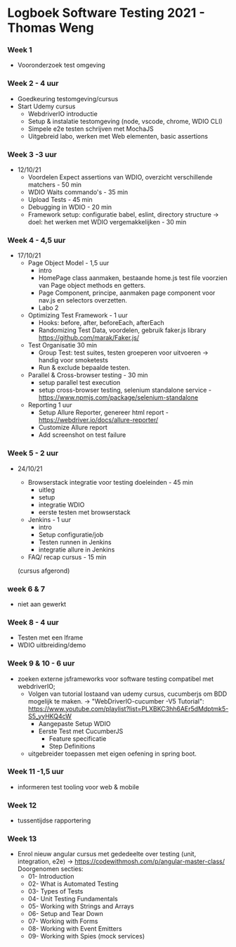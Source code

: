 # Logboek Software Testing 2021 - Thomas Weng
### Week 1
- Vooronderzoek test omgeving

### Week 2 - 4 uur
- Goedkeuring testomgeving/cursus
- Start Udemy cursus
    - WebdriverIO introductie
    - Setup & instalatie testomgeving (node, vscode, chrome, WDIO CLI)
    - Simpele e2e testen schrijven met MochaJS
    - Uitgebreid labo, werken met Web elementen, basic assertions
### Week 3 -3 uur
- 12/10/21
    - Voordelen Expect assertions van WDIO, overzicht verschillende matchers - 50 min
    - WDIO Waits commando's - 35 min
    - Upload Tests - 45 min
    - Debugging in WDIO - 20 min
    - Framework setup: configuratie babel, eslint, directory structure -> doel: het werken met WDIO vergemakkelijken  - 30 min
### Week 4 - 4,5 uur
- 17/10/21
    - Page Object Model - 1,5 uur
        - intro
        - HomePage class aanmaken, bestaande home.js test file voorzien van Page object methods en getters.
        - Page Component, principe, aanmaken page component voor nav.js en selectors overzetten.
        - Labo 2
    - Optimizing Test Framework -  1 uur
        - Hooks: before, after, beforeEach, afterEach
        - Randomizing Test Data, voordelen, gebruik faker.js library https://github.com/marak/Faker.js/
    - Test Organisatie 30 min
        - Group Test: test suites, testen groeperen voor uitvoeren -> handig voor smoketests
        - Run & exclude bepaalde testen.
    - Parallel & Cross-browser testing - 30 min
        - setup parallel test execution
        - setup cross-browser  testing, selenium standalone service - https://www.npmjs.com/package/selenium-standalone
    - Reporting  1 uur
        - Setup Allure Reporter, genereer html report - https://webdriver.io/docs/allure-reporter/
        - Customize Allure report
        - Add screenshot on test failure
### Week 5 - 2 uur
- 24/10/21
    - Browserstack integratie voor testing doeleinden - 45 min
        - uitleg
        - setup
        - integratie WDIO
        - eerste testen met browserstack
    - Jenkins - 1 uur
        - intro
        - Setup configuratie/job
        - Testen runnen in Jenkins
        - integratie allure in Jenkins
    - FAQ/ recap cursus - 15 min

    (cursus afgerond)

### week 6 & 7
- niet aan gewerkt
### Week 8 - 4 uur
- Testen met een Iframe
- WDIO uitbreiding/demo

### Week 9 & 10 - 6 uur
- zoeken externe jsframeworks voor software testing compatibel met webdriverIO;
    - Volgen van tutorial lostaand van udemy cursus, cucumberjs om BDD mogelijk te maken.
        -> "WebDriverIO-cucumber -V5 Tutorial": https://www.youtube.com/playlist?list=PLXBKC3hh6AEr5dMdptmk5-S5_yyHKQ4cW
        - Aangepaste Setup WDIO
        - Eerste Test met CucumberJS
            - Feature specificatie
            - Step Definitions
    - uitgebreider toepassen met eigen oefening in spring boot.

### Week 11 -1,5 uur
- informeren test tooling voor web & mobile

### Week 12 
- tussentijdse rapportering

### Week 13 
- Enrol nieuw angular cursus met gededeelte over testing (unit, integration, e2e)
    -> https://codewithmosh.com/p/angular-master-class/
    Doorgenomen secties:
    - 01- Introduction
    - 02- What is Automated Testing
    - 03- Types of Tests
    - 04- Unit Testing Fundamentals
    - 05- Working with Strings and Arrays
    - 06- Setup and Tear Down
    - 07- Working with Forms
    - 08- Working with Event Emitters
    - 09- Working with Spies (mock services)





    
        




